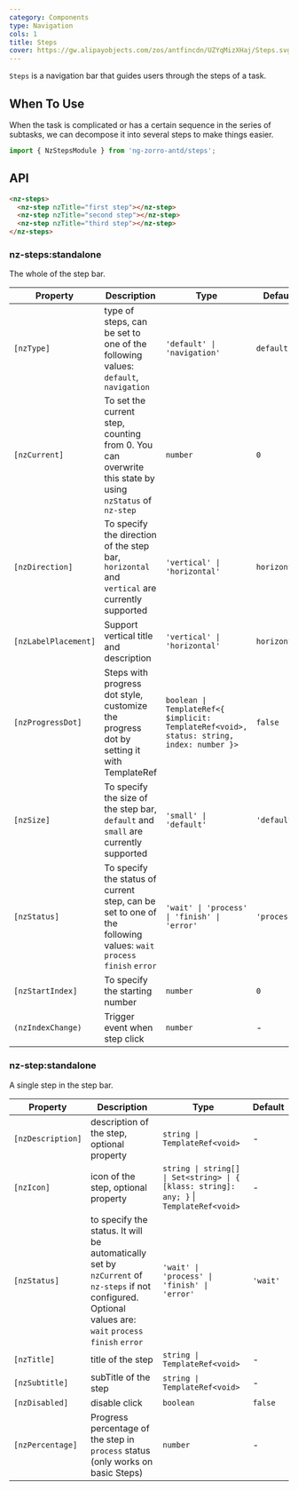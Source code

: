```yaml
---
category: Components
type: Navigation
cols: 1
title: Steps
cover: https://gw.alipayobjects.com/zos/antfincdn/UZYqMizXHaj/Steps.svg
---
```


`Steps` is a navigation bar that guides users through the steps of a task.

## When To Use

When the task is complicated or has a certain sequence in the series of subtasks, we can decompose it into several steps to make things easier.

```ts
import { NzStepsModule } from 'ng-zorro-antd/steps';
```

## API

```html
<nz-steps>
  <nz-step nzTitle="first step"></nz-step>
  <nz-step nzTitle="second step"></nz-step>
  <nz-step nzTitle="third step"></nz-step>
</nz-steps>
```

### nz-steps:standalone

The whole of the step bar.

| Property             | Description                                                                                                         | Type                                                                                      | Default      |
| -------------------- | ------------------------------------------------------------------------------------------------------------------- | ----------------------------------------------------------------------------------------- | ------------ |
| `[nzType]`           | type of steps, can be set to one of the following values: `default`, `navigation`                                   | `'default' \| 'navigation'`                                                               | `default`    |
| `[nzCurrent]`        | To set the current step, counting from 0. You can overwrite this state by using `nzStatus` of `nz-step`             | `number`                                                                                  | `0`          |
| `[nzDirection]`      | To specify the direction of the step bar, `horizontal` and `vertical` are currently supported                       | `'vertical' \| 'horizontal'`                                                              | `horizontal` |
| `[nzLabelPlacement]` | Support vertical title and description                                                                              | `'vertical' \| 'horizontal'`                                                              | `horizontal` |
| `[nzProgressDot]`    | Steps with progress dot style, customize the progress dot by setting it with TemplateRef                            | `boolean \| TemplateRef<{ $implicit: TemplateRef<void>, status: string, index: number }>` | `false`      |
| `[nzSize]`           | To specify the size of the step bar, `default` and `small` are currently supported                                  | `'small' \| 'default'`                                                                    | `'default'`  |
| `[nzStatus]`         | To specify the status of current step, can be set to one of the following values: `wait` `process` `finish` `error` | `'wait' \| 'process' \| 'finish' \| 'error'`                                              | `'process'`  |
| `[nzStartIndex]`     | To specify the starting number                                                                                      | `number`                                                                                  | `0`          |
| `(nzIndexChange)`    | Trigger event when step click                                                                                       | `number`                                                                                  | -            |

### nz-step:standalone

A single step in the step bar.

| Property          | Description                                                                                                                                                | Type                                                                                    | Default  |
| ----------------- | ---------------------------------------------------------------------------------------------------------------------------------------------------------- | --------------------------------------------------------------------------------------- | -------- |
| `[nzDescription]` | description of the step, optional property                                                                                                                 | `string \| TemplateRef<void>`                                                           | -        |
| `[nzIcon]`        | icon of the step, optional property                                                                                                                        | `string \| string[] \| Set<string> \| { [klass: string]: any; }` \| `TemplateRef<void>` | -        |
| `[nzStatus]`      | to specify the status. It will be automatically set by `nzCurrent` of `nz-steps` if not configured. Optional values are: `wait` `process` `finish` `error` | `'wait' \| 'process' \| 'finish' \| 'error'`                                            | `'wait'` |
| `[nzTitle]`       | title of the step                                                                                                                                          | `string \| TemplateRef<void>`                                                           | -        |
| `[nzSubtitle]`    | subTitle of the step                                                                                                                                       | `string \| TemplateRef<void>`                                                           | -        |
| `[nzDisabled]`    | disable click                                                                                                                                              | `boolean`                                                                               | `false`  |
| `[nzPercentage]`  | Progress percentage of the step in `process` status (only works on basic Steps)                                                                            | `number`                                                                                | -        |
